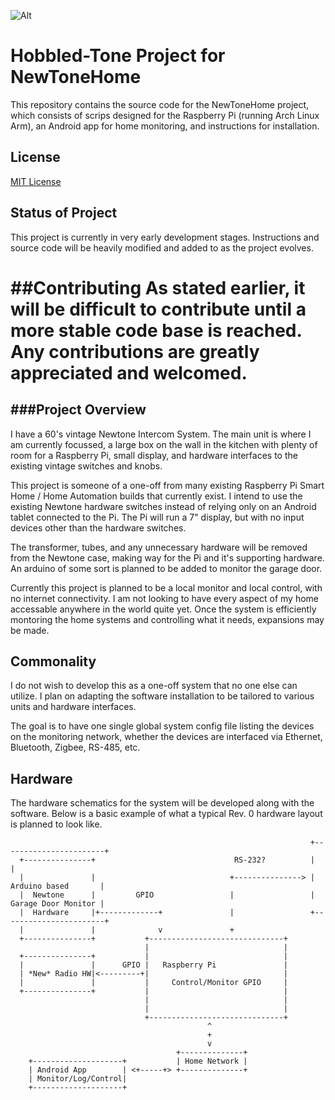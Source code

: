 ![Alt](https://raw.github.com/nthmain/hobbled-tone/tree/master/images/hobbled-tone.png)

# Hobbled-Tone Project for NewToneHome

This repository contains the source code for the NewToneHome project,
which consists of scrips designed for the Raspberry Pi (running Arch Linux Arm),
an Android app for home monitoring, and instructions for installation.

## License
[MIT License](http://opensource.org/licenses/MIT)

## Status of Project
This project is currently in very early development stages. Instructions
and source code will be heavily modified and added to as the project
evolves.

##Contributing
As stated earlier, it will be difficult to contribute until a more stable
code base is reached. Any contributions are greatly appreciated and welcomed.
=================

###Project Overview
----------------
I have a 60's vintage Newtone Intercom System. The main unit is where I am currently
focussed, a large box on the wall in the kitchen with plenty of room for a Raspberry Pi,
small display, and hardware interfaces to the existing vintage switches and knobs.

This project is someone of a one-off from many existing Raspberry Pi Smart Home / Home Automation
builds that currently exist. I intend to use the existing Newtone hardware switches instead of
relying only on an Android tablet connected to the Pi. The Pi will run a 7" display, but with no
input devices other than the hardware switches.

The transformer, tubes, and any unnecessary hardware will be removed from the Newtone case,
making way for the Pi and it's supporting hardware. An arduino of some sort is planned to be added
to monitor the garage door.

Currently this project is planned to be a local monitor and local control, with no internet connectivity.
I am not looking to have every aspect of my home accessable anywhere in the world quite yet.
Once the system is efficiently montoring the home systems and controlling what it needs, expansions may be made.

Commonality
-----------
I do not wish to develop this as a one-off system that no one else can utilize. I plan on adapting the
software installation to be tailored to various units and hardware interfaces.

The goal is to have one single global system config file listing the devices on the monitoring network,
whether the devices are interfaced via Ethernet, Bluetooth, Zigbee, RS-485, etc.

Hardware
--------
The hardware schematics for the system will be developed along with the software. Below is a basic example of what
a typical Rev. 0 hardware layout is planned to look like.




                                                                       +-----------------------+
      +---------------+                               RS-232?          |                       |
      |               |                              +---------------> |   Arduino based       |
      |  Newtone      |         GPIO                 |                 |   Garage Door Monitor |
      |  Hardware     |+-------------+               |                 +-----------------------+
      |               |              v               +
      +---------------+           +------------------------------+
                                  |                              |
      +---------------+           |                              |
      |               |      GPIO |   Raspberry Pi               |
      | *New* Radio HW|<---------+|                              |
      |               |           |     Control/Monitor GPIO     |
      +---------------+           |                              |
                                  |                              |
                                  |                              |
                                  +------------------------------+
                                                ^
                                                +
                                                v
                                         +--------------+
        +--------------------+           | Home Network |
        | Android App        | <+-----+> +--------------+
        | Monitor/Log/Control|
        +--------------------+


